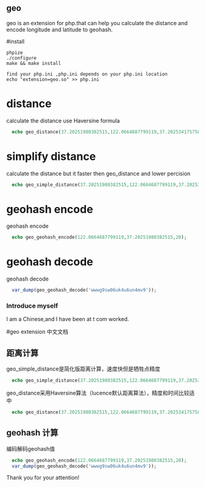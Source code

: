 ## geo

geo is an extension for php.that can help you calculate the distance and encode longitude and latitude to geohash.


#install
```shell
phpize
./configure
make && make install

find your php.ini ,php.ini depends on your php.ini location
echo "extension=geo.so" >> php.ini
```

# distance
calculate the distance use Haversine formula
```php
  echo geo_distance(37.20251980382515,122.0664687799119,37.20253417575888,122.0664418307466);
```

# simplify distance
calculate the distance but it faster then geo_distance and lower percision
```php
  echo geo_simple_distance(37.20251980382515,122.0664687799119,37.20253417575888,122.0664418307466);
```

# geohash encode
geohash encode
```php
  echo geo_geohash_encode(122.0664687799119,37.20251980382515,20);
```

# geohash decode
geohash decode
```php
  var_dump(geo_geohash_decode('wwwg9sw06uk4u6un4mv9'));
```


### Introduce myself
I am a Chinese,and I have been at t com worked.

#geo extension 中文文档

## 距离计算
geo_simple_distance是简化版距离计算，速度快但是牺牲点精度

```php
  echo geo_simple_distance(37.20251980382515,122.0664687799119,37.20253417575888,122.0664418307466);
```

geo_distance采用Haversine算法（lucence默认距离算法），精度和时间比较适中

```php
  echo geo_distance(37.20251980382515,122.0664687799119,37.20253417575888,122.0664418307466);
```
## geohash 计算

编码解码geohash值
```php
  echo geo_geohash_encode(122.0664687799119,37.20251980382515,20);
  var_dump(geo_geohash_decode('wwwg9sw06uk4u6un4mv9'));
```

Thank you for your attention!
